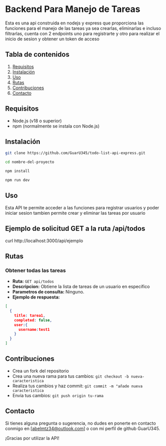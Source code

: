 # Backend Para Manejo de Tareas

Esta es una api construida en nodejs y express que proporciona las funciones
para el manejo de las tareas ya sea crearlas, eliminarlas e incluso
filtrarlas, cuenta con 2 endpoints uno para registrarte y otro para realizar
el inicio de sesion y obtener un token de acceso

## Tabla de contenidos

1. [Requisitos](#requisitos)
2. [Instalación](#instalación)
3. [Uso](#uso)
4. [Rutas](#rutas)
5. [Contribuciones](#contribuciones)
6. [Contacto](#contacto)

## Requisitos

- Node.js (v18 o superior)
- npm (normalmente se instala con Node.js)

## Instalación

```bash
git clone https://github.com/GuarU345/todo-list-api-express.git
```

```bash
cd nombre-del-proyecto
```

```bash
npm install
```

```bash
npm run dev
```

## Uso

Esta API te permite acceder a las funciones para registrar usuarios y poder iniciar sesion
tambien permite crear y eliminar las tareas por usuario

## Ejemplo de solicitud GET a la ruta /api/todos

curl http://localhost:3000/api/ejemplo

## Rutas

### Obtener todas las tareas

- **Ruta:** `GET api/todos`
- **Descripcion:** Obtiene la lista de tareas de un usuario en especifico
- **Parametros de consulta:** Ninguno.
- **Ejemplo de respuesta:**

```json
[
  {
    title: tarea1,
    completed: false,
    user:{
      username:test1
    }
  }
]
```

## Contribuciones

- Crea un fork del repositorio
- Crea una nueva rama para tus cambios: `git checkout -b nueva-caracteristica`
- Realiza tus cambios y haz commit: `git commit -m "añade nueva caracteristica`
- Envia tus cambios: `git push origin tu-rama`

## Contacto

Si tienes alguna pregunta o sugerencia, no dudes en ponerte en contacto conmigo
en [abelmtz34@outlook.com] o con mi perfil de github GuarU345.

¡Gracias por utilizar la API!

